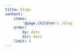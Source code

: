 ```yaml
---
title: blogs
content:
    items:
        '@page.children': /blog
    order:
        by: date
        dir: desc
    limit: 6
---
```


